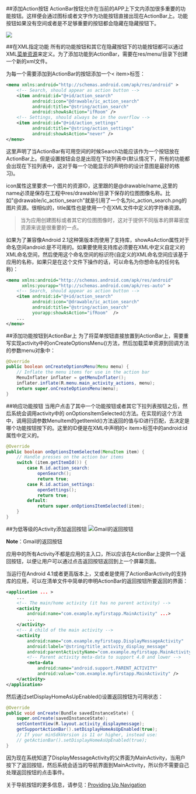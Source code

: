##添加Action按钮
ActionBar按钮允许在当前的APP上下文内添加很多重要的功能按钮。这样便会通过图标或者文字作为功能按钮直接出现在ActionBar上。功能按钮如果没有空间或者是不足够重要的按钮都会隐藏在隐藏按钮下。

![](http://android.xsoftlab.net/images/training/basics/actionbar-actions.png)

##在XML指定功能
所有的功能按钮和其它在隐藏按钮下的功能按钮都可以通过XML[菜单资源](http://android.xsoftlab.net/guide/topics/resources/menu-resource.html)来定义。为了添加功能到ActionBar，需要在res/menu/目录下创建一个新的xml文件。

为每一个需要添加到ActionBar的按钮添加一个< item>标签：

```xml
<menu xmlns:android="http://schemas.android.com/apk/res/android" >
    <!-- Search, should appear as action button -->
    <item android:id="@+id/action_search"
          android:icon="@drawable/ic_action_search"
          android:title="@string/action_search"
          android:showAsAction="ifRoom" />
    <!-- Settings, should always be in the overflow -->
    <item android:id="@+id/action_settings"
          android:title="@string/action_settings"
          android:showAsAction="never" />
</menu>
```

这里声明了当ActionBar有可用空间的时候Search功能应该作为一个按钮放在ActionBar上。但是设置按钮会总是出现在下拉列表中(默认情况下，所有的功能都会出现在下拉列表中，这对于每一个功能显示的声明你的设计意图是最好的练习)。

icon属性这里要求一个图片的资源ID，这里跟的是@drawable/name,这里的name必须是保存在工程中res/drawable/目录下保存的位图图像名称。比如"@drawable/ic_action_search"就是引用了一个名为ic_action_search.png的图片资源。很相似的，title属性也是使用一个在XML文件中定义的字符串资源。

> 当为应用创建图标或者其它的位图图像时，这对于提供不同版本的屏幕密度资源来说是很重要的一点。

如果为了兼容像Android 2.1这种第版本而使用了支持库，showAsAction属性对于命名空间android:是不可用的。如果要使用支持库必须要在XML中定义自定义的XML命名空间，然后使用这个命名空间的标识符(自定义的XML命名空间应该基于应用的名称，如果只是在这个文件下操作的话，可以命名为你想命名的任何名称)：

```xml
<menu xmlns:android="http://schemas.android.com/apk/res/android"
      xmlns:yourapp="http://schemas.android.com/apk/res-auto" >
    <!-- Search, should appear as action button -->
    <item android:id="@+id/action_search"
          android:icon="@drawable/ic_action_search"
          android:title="@string/action_search"
          yourapp:showAsAction="ifRoom"  />
    ...
</menu>
```
##添加功能按钮到ActionBar上
为了将菜单按钮直接放置到ActionBar上，需要重写实现activity中的onCreateOptionsMenu()方法，然后加载菜单资源到回调方法的参数menu对象中：
```java
@Override
public boolean onCreateOptionsMenu(Menu menu) {
    // Inflate the menu items for use in the action bar
    MenuInflater inflater = getMenuInflater();
    inflater.inflate(R.menu.main_activity_actions, menu);
    return super.onCreateOptionsMenu(menu);
}
```
##响应功能按钮
当用户点击了其中一个功能按钮或者其它下拉列表按钮之后，然后系统会调用activity中的
onOptionsItemSelected()方法。在实现的这个方法中，调用回调参数MenuItem的getItemId()方法返回的值与ID进行匹配，去决定是哪个功能按钮按下的。这里的ID便是在XML中声明的< item>标签中的android:id属性中定义的。
```java
@Override
public boolean onOptionsItemSelected(MenuItem item) {
    // Handle presses on the action bar items
    switch (item.getItemId()) {
        case R.id.action_search:
            openSearch();
            return true;
        case R.id.action_settings:
            openSettings();
            return true;
        default:
            return super.onOptionsItemSelected(item);
    }
}
```
##为低等级的Activity添加返回按钮
![Gmail的返回按钮](http://android.xsoftlab.net/images/ui/actionbar-up.png)

**Note**：Gmail的返回按钮

应用中的所有Activity不都是应用的主入口，所以应该在ActionBar上提供一个返回按钮，以便让用户可以通过点击返回按钮返回到上一个屏幕页面。

当运行在Android 4.1或者更高版本上，又或者是使用了ActionBarActivity的支持库的应用，可以在清单文件中简单的申明ActionBar的返回按钮所要返回的界面：
```xml
<application ... >
    ...
    <!-- The main/home activity (it has no parent activity) -->
    <activity
        android:name="com.example.myfirstapp.MainActivity" ...>
        ...
    </activity>
    <!-- A child of the main activity -->
    <activity
        android:name="com.example.myfirstapp.DisplayMessageActivity"
        android:label="@string/title_activity_display_message"
        android:parentActivityName="com.example.myfirstapp.MainActivity" >
        <!-- Parent activity meta-data to support 4.0 and lower -->
        <meta-data
            android:name="android.support.PARENT_ACTIVITY"
            android:value="com.example.myfirstapp.MainActivity" />
    </activity>
</application>
```
然后通过setDisplayHomeAsUpEnabled()设置返回按钮为可用状态：
```java
@Override
public void onCreate(Bundle savedInstanceState) {
    super.onCreate(savedInstanceState);
    setContentView(R.layout.activity_displaymessage);
    getSupportActionBar().setDisplayHomeAsUpEnabled(true);
    // If your minSdkVersion is 11 or higher, instead use:
    // getActionBar().setDisplayHomeAsUpEnabled(true);
}
```
因为现在系统知道了DisplayMessageActivity的父界面为MainActivity，当用户按下了返回按钮，然后系统会适当的导航界面到MainActivity，所以你不需要自己处理返回按钮的点击事件。

关于导航按钮的更多信息，请参见：[Providing Up Navigation](http://android.xsoftlab.net/training/implementing-navigation/ancestral.html "Providing Up Navigation")




